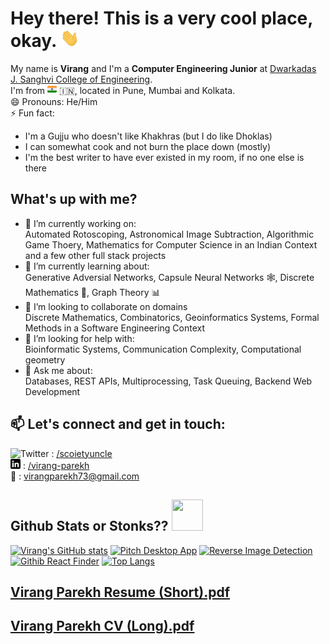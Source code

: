 # Hey there! This is a very cool place, okay. <img src="https://raw.githubusercontent.com/VirangParekh/VirangParekh/main/wave.gif" width="30px">

My name is **Virang** and I'm a **Computer Engineering Junior** at [Dwarkadas J. Sanghvi College of Engineering](https://djsce.ac.in/). <br>
I'm from <img src="https://raw.githubusercontent.com/VirangParekh/VirangParekh/main/inidan-flag.png" witdth="15px" height="15px"> 🇮🇳, located in Pune, Mumbai and Kolkata. <br>
😄 Pronouns: He/Him <br>
⚡ Fun fact:
  - I'm a Gujju who doesn't like Khakhras (but I do like Dhoklas)
  - I can somewhat cook and not burn the place down (mostly)
  - I'm the best writer to have ever existed in my room, if no one else is there

## What's up with me?
- 🔭 I’m currently working on: <br>
  Automated Rotoscoping, Astronomical Image Subtraction, Algorithmic Game Thoery, Mathematics for Computer Science in an Indian Context and a few other full stack projects
- 🌱 I’m currently learning about: <br>
  Generative Adversial Networks, Capsule Neural Networks 🕸️, Discrete Mathematics 🧮, Graph Theory 📊
- 👯 I’m looking to collaborate on domains <br>
  Discrete Mathematics, Combinatorics, Geoinformatics Systems, Formal Methods in a Software Engineering Context
- 🤔 I’m looking for help with: <br>
  Bioinformatic Systems, Communication Complexity, Computational geometry
- 💬 Ask me about: <br>
  Databases, REST APIs, Multiprocessing, Task Queuing, Backend Web Development 


## 📫 Let's connect and get in touch:    
   ![Twitter](http://i.imgur.com/wWzX9uB.png) : [/scoietyuncle](https://twitter.com/societyuncle) </br>
   ![LinkedIn](https://raw.githubusercontent.com/VirangParekh/VirangParekh/main/linkedin-3-16.png ) : [/virang-parekh](https://www.linkedin.com/in/virang-parekh/) </br>
   📧 : virangparekh73@gmail.com </br>
   
## Github Stats or Stonks?? <img src="https://user-images.githubusercontent.com/44228173/113404017-2267cb00-93c5-11eb-93fe-29c85cc6089d.png" width="50px" height="50px">

[![Virang's GitHub stats](https://github-readme-stats.vercel.app/api?username=VirangParekh&show_icons=true&theme=merko&count_private=true)](https://github.com/anuraghazra/github-readme-stats)
[![Pitch Desktop App](https://github-readme-stats.vercel.app/api/pin/?username=VirangParekh&show_icons=true&repo=Pitch-Desktop-App&theme=merko&show_owner=true)](https://github.com/anuraghazra/github-readme-stats)
[![Reverse Image Detection](https://github-readme-stats.vercel.app/api/pin/?username=VirangParekh&show_icons=true&repo=Reverse-Image-Detection&theme=merko&show_owner=true)](https://github.com/anuraghazra/github-readme-stats)
[![Githib React Finder](https://github-readme-stats.vercel.app/api/pin/?username=VirangParekh&repo=Github-Finder-React&show_owner=true&theme=merko)](https://github.com/anuraghazra/github-readme-stats)
[![Top Langs](https://github-readme-stats.vercel.app/api/top-langs/?username=VirangParekh&langs_count=8&theme=merko&layout=compact)](https://github.com/anuraghazra/github-readme-stats)


## [Virang Parekh Resume (Short).pdf](https://github.com/VirangParekh/VirangParekh/files/6249715/Virang.Parekh.Resume.Short.pdf)

## [Virang Parekh CV (Long).pdf](https://github.com/VirangParekh/VirangParekh/files/6249718/Virang.Parekh.CV.Long.pdf)

